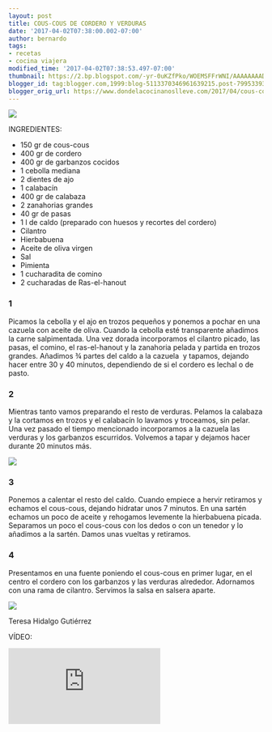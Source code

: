 ```yaml
---
layout: post
title: COUS-COUS DE CORDERO Y VERDURAS
date: '2017-04-02T07:38:00.002-07:00'
author: bernardo
tags:
- recetas
- cocina viajera
modified_time: '2017-04-02T07:38:53.497-07:00'
thumbnail: https://2.bp.blogspot.com/-yr-0uKZfPko/WOEMSFFrWNI/AAAAAAAADgY/bhQ6SAm0eCgmvStzQM_gmgxli4LfsgAcwCLcB/s72-c/09.JPG
blogger_id: tag:blogger.com,1999:blog-5113370346961639215.post-7995339343651125368
blogger_orig_url: https://www.dondelacocinanoslleve.com/2017/04/cous-cous-de-cordero-y-verduras.html
---
```


![](https://2.bp.blogspot.com/-yr-0uKZfPko/WOEMSFFrWNI/AAAAAAAADgY/bhQ6SAm0eCgmvStzQM_gmgxli4LfsgAcwCLcB/s400/09.JPG)

  
INGREDIENTES:  

* 150 gr de cous-cous
* 400 gr de cordero
* 400 gr de garbanzos cocidos
* 1 cebolla mediana
* 2 dientes de ajo
* 1 calabacín
* 400 gr de calabaza
* 2 zanahorias grandes
* 40 gr de pasas
* 1 l de caldo (preparado con huesos y recortes del cordero)
* Cilantro
* Hierbabuena
* Aceite de oliva virgen
* Sal
* Pimienta 
* 1 cucharadita de comino
* 2 cucharadas de Ras-el-hanout  
  

### 1

Picamos la cebolla y el ajo en trozos pequeños y ponemos a pochar en una cazuela con aceite de oliva. Cuando la cebolla esté transparente añadimos la carne salpimentada. Una vez dorada incorporamos el cilantro picado, las pasas, el comino, el ras-el-hanout y la zanahoria pelada y partida en trozos grandes. Añadimos ¾ partes del caldo a la cazuela  y tapamos, dejando hacer entre 30 y 40 minutos, dependiendo de si el cordero es lechal o de pasto.  

### 2

Mientras tanto vamos preparando el resto de verduras. Pelamos la calabaza y la cortamos en trozos y el calabacín lo lavamos y troceamos, sin pelar. Una vez pasado el tiempo mencionado incorporamos a la cazuela las verduras y los garbanzos escurridos. Volvemos a tapar y dejamos hacer durante 20 minutos más.  

![](https://2.bp.blogspot.com/-U1Q9-XkiQ6Q/WOEMZEFhILI/AAAAAAAADgc/zTjIvBDwtxwmIgEmhBHHgWaeSmIe6bx9gCLcB/s320/05.JPG)

  

### 3

Ponemos a calentar el resto del caldo. Cuando empiece a hervir retiramos y echamos el cous-cous, dejando hidratar unos 7 minutos. En una sartén echamos un poco de aceite y rehogamos levemente la hierbabuena picada. Separamos un poco el cous-cous con los dedos o con un tenedor y lo añadimos a la sartén. Damos unas vueltas y retiramos.  

### 4

Presentamos en una fuente poniendo el cous-cous en primer lugar, en el centro el cordero con los garbanzos y las verduras alrededor. Adornamos con una rama de cilantro. Servimos la salsa en salsera aparte.  

![](https://2.bp.blogspot.com/-r2pss7FMbm4/WOEMfFWcmUI/AAAAAAAADgg/a2OvS7jq0nYk3AMImmC9h_rx6ZZvcHzwwCLcB/s320/11.JPG)

  

  
Teresa Hidalgo Gutiérrez  

VÍDEO:
<iframe   class="YOUTUBE-iframe-video" data-thumbnail-src="https://i.ytimg.com/vi/9V-YHXfLrHI/0.jpg" src="https://www.youtube.com/embed/9V-YHXfLrHI?feature=player_embedded" frameborder="0" allowfullscreen></iframe>
